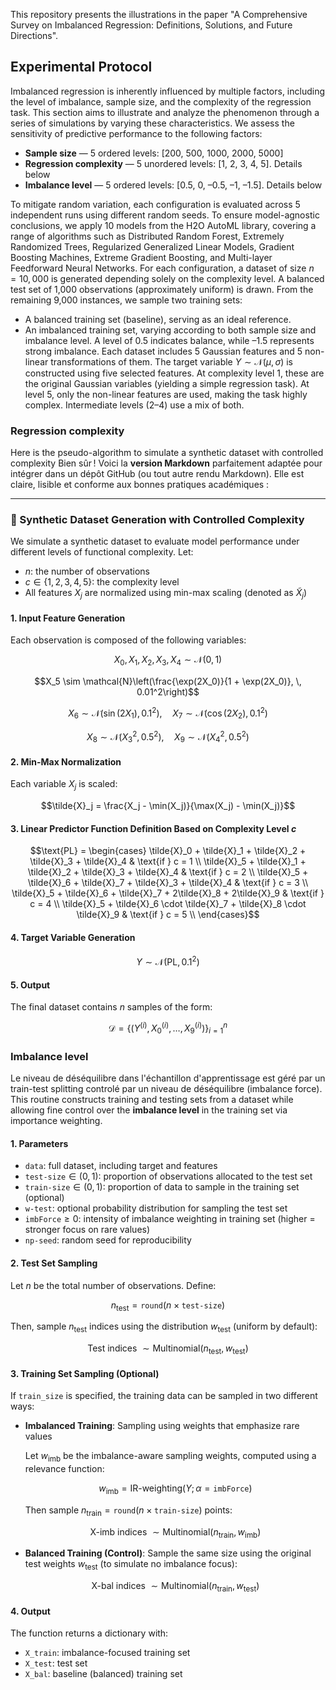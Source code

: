 This repository presents the illustrations in the paper "A Comprehensive Survey on Imbalanced Regression: Definitions, Solutions, and Future Directions".


## Experimental Protocol
Imbalanced regression is inherently influenced by multiple factors, including the level of imbalance, sample size, and the complexity of the regression task. This section aims to illustrate and analyze the phenomenon through a series of simulations by varying these characteristics.
We assess the sensitivity of predictive performance to the following factors:
- **Sample size** — 5 ordered levels: [200, 500, 1000, 2000, 5000]  
- **Regression complexity** — 5 unordered levels: [1, 2, 3, 4, 5]. Details below 
- **Imbalance level** — 5 ordered levels: [0.5, 0, –0.5, –1, –1.5]. Details below

To mitigate random variation, each configuration is evaluated across 5 independent runs using different random seeds. To ensure model-agnostic conclusions, we apply 10 models from the H2O AutoML library, covering a range of algorithms such as Distributed Random Forest, Extremely Randomized Trees, Regularized Generalized Linear Models, Gradient Boosting Machines, Extreme Gradient Boosting, and Multi-layer Feedforward Neural Networks.
For each configuration, a dataset of size $n = 10,000$ is generated depending solely on the complexity level. A balanced test set of 1,000 observations (approximately uniform) is drawn. From the remaining 9,000 instances, we sample two training sets:
- A balanced training set (baseline), serving as an ideal reference.
- An imbalanced training set, varying according to both sample size and imbalance level. A level of 0.5 indicates balance, while –1.5 represents strong imbalance.
Each dataset includes 5 Gaussian features and 5 non-linear transformations of them. The target variable $Y \sim \mathcal{N}(\mu, \sigma)$ is constructed using five selected features. At complexity level 1, these are the original Gaussian variables (yielding a simple regression task). At level 5, only the non-linear features are used, making the task highly complex. Intermediate levels (2–4) use a mix of both.

### Regression complexity
Here is the pseudo-algorithm to simulate a synthetic dataset with controlled complexity
Bien sûr ! Voici la **version Markdown** parfaitement adaptée pour intégrer dans un dépôt GitHub (ou tout autre rendu Markdown). Elle est claire, lisible et conforme aux bonnes pratiques académiques :

---

### 🔧 Synthetic Dataset Generation with Controlled Complexity

We simulate a synthetic dataset to evaluate model performance under different levels of functional complexity. Let:

* $n$: the number of observations
* $c \in \{1, 2, 3, 4, 5\}$: the complexity level
* All features $X_j$ are normalized using min-max scaling (denoted as $\tilde{X}_j$)

#### **1. Input Feature Generation**

Each observation is composed of the following variables:

```math
X_0, X_1, X_2, X_3, X_4 \sim \mathcal{N}(0, 1)
```

```math
X_5 \sim \mathcal{N}\left(\frac{\exp(2X_0)}{1 + \exp(2X_0)}, \, 0.01^2\right)
```

```math
X_6 \sim \mathcal{N}(\sin(2X_1), 0.1^2), \quad
X_7 \sim \mathcal{N}(\cos(2X_2), 0.1^2)
```

```math
X_8 \sim \mathcal{N}(X_3^2, 0.5^2), \quad
X_9 \sim \mathcal{N}(X_4^2, 0.5^2)
```

#### **2. Min-Max Normalization**

Each variable $X_j$ is scaled:

```math
\tilde{X}_j = \frac{X_j - \min(X_j)}{\max(X_j) - \min(X_j)}
```

#### **3. Linear Predictor Function Definition Based on Complexity Level $c$**

```math
\text{PL} =
\begin{cases}
\tilde{X}_0 + \tilde{X}_1 + \tilde{X}_2 + \tilde{X}_3 + \tilde{X}_4 & \text{if } c = 1 \\
\tilde{X}_5 + \tilde{X}_1 + \tilde{X}_2 + \tilde{X}_3 + \tilde{X}_4 & \text{if } c = 2 \\
\tilde{X}_5 + \tilde{X}_6 + \tilde{X}_7 + \tilde{X}_3 + \tilde{X}_4 & \text{if } c = 3 \\
\tilde{X}_5 + \tilde{X}_6 + \tilde{X}_7 + 2\tilde{X}_8 + 2\tilde{X}_9 & \text{if } c = 4 \\
\tilde{X}_5 + \tilde{X}_6 \cdot \tilde{X}_7 + \tilde{X}_8 \cdot \tilde{X}_9 & \text{if } c = 5 \\
\end{cases}
```

#### **4. Target Variable Generation**

```math
Y \sim \mathcal{N}(\text{PL}, \, 0.1^2)
```

#### **5. Output**

The final dataset contains $n$ samples of the form:

```math
\mathcal{D} = \{(Y^{(i)}, X_0^{(i)}, \dots, X_9^{(i)}) \}_{i=1}^{n}
```


### Imbalance level
Le niveau de déséquilibre dans l'échantillon d'apprentissage est géré par un train-test splitting controlé par un niveau de déséquilibre (imbalance force). 
This routine constructs training and testing sets from a dataset while allowing fine control over the **imbalance level** in the training set via importance weighting.

#### **1. Parameters**

* $\texttt{data}$: full dataset, including target and features
* $\texttt{test-size} \in (0, 1)$: proportion of observations allocated to the test set
* $\texttt{train-size} \in (0, 1)$: proportion of data to sample in the training set (optional)
* $\texttt{w-test}$: optional probability distribution for sampling the test set
* $\texttt{imbForce} \geq 0$: intensity of imbalance weighting in training set (higher = stronger focus on rare values)
* $\texttt{np-seed}$: random seed for reproducibility

#### **2. Test Set Sampling**

Let $n$ be the total number of observations. Define:

```math
n_{\text{test}} = \texttt{round}(n \times \texttt{test-size})
```

Then, sample $n_{\text{test}}$ indices using the distribution $w_{\text{test}}$ (uniform by default):

```math
\text{Test indices } \sim \text{Multinomial}(n_{\text{test}}, w_{\text{test}})
```

#### **3. Training Set Sampling (Optional)**

If `train_size` is specified, the training data can be sampled in two different ways:

* **Imbalanced Training**: Sampling using weights that emphasize rare values

  Let $w_{\text{imb}}$ be the imbalance-aware sampling weights, computed using a relevance function:

  ```math
  w_{\text{imb}} = \text{IR-weighting}(Y; \alpha = \texttt{imbForce})
  ```

  Then sample $n_{\text{train}} = \texttt{round}(n \times \texttt{train-size})$ points:

  ```math
  \text{X-imb indices } \sim \text{Multinomial}(n_{\text{train}}, w_{\text{imb}})
  ```

* **Balanced Training (Control)**: Sample the same size using the original test weights $w_{\text{test}}$ (to simulate no imbalance focus):

  ```math
  \text{X-bal indices } \sim \text{Multinomial}(n_{\text{train}}, w_{\text{test}})
  ```

#### **4. Output**

The function returns a dictionary with:

* `X_train`: imbalance-focused training set
* `X_test`: test set
* `X_bal`: baseline (balanced) training set







